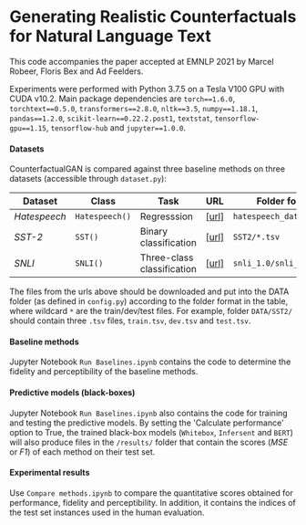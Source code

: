 # Generating Realistic Counterfactuals for Natural Language Text 
This code accompanies the paper accepted at EMNLP 2021 by Marcel Robeer, Floris Bex and Ad Feelders.

Experiments were performed with Python 3.7.5 on a Tesla V100 GPU with CUDA v10.2. Main package dependencies are `torch==1.6.0`, `torchtext==0.5.0`, `transformers==2.8.0`, `nltk==3.5`, `numpy==1.18.1`, `pandas==1.2.0`, `scikit-learn==0.22.2.post1`, `textstat`, `tensorflow-gpu==1.15`, `tensorflow-hub` and `jupyter==1.0.0`.

#### Datasets
CounterfactualGAN is compared against three baseline methods on three datasets (accessible through `dataset.py`):

Dataset | Class | Task | URL | Folder format
---|---|---|---|---
_Hatespeech_ | `Hatespeech()` | Regresssion | [\[url\]](https://data.world/thomasrdavidson/hate-speech-and-offensive-language) | `hatespeech_data.csv`
_SST-2_ | `SST()` | Binary classification | [\[url\]](https://github.com/clairett/pytorch-sentiment-classification/tree/master/data/SST2) | `SST2/*.tsv`
_SNLI_ | `SNLI()` | Three-class classification | [\[url\]](https://archive.nyu.edu/handle/2451/41728) | `snli_1.0/snli_1.0_*.txt`

The files from the urls above should be downloaded and put into the DATA folder (as defined in `config.py`) according to the folder format in the table, where wildcard `*` are the train/dev/test files. For example, folder `DATA/SST2/` should contain three `.tsv` files, `train.tsv`, `dev.tsv` and `test.tsv`.

#### Baseline methods
Jupyter Notebook `Run Baselines.ipynb` contains the code to determine the fidelity and perceptibility of the baseline methods.

#### Predictive models (black-boxes)
Jupyter Notebook `Run Baselines.ipynb` also contains the code for training and testing the predictive models. By setting the 'Calculate performance' option to True, the trained black-box models (`Whitebox`, `Infersent` and `BERT`) will also produce files in the `/results/` folder that contain the scores (_MSE_ or _F1_) of each method on their test set.

#### Experimental results
Use `Compare methods.ipynb` to compare the quantitative scores obtained for performance, fidelity and perceptibility. In addition, it contains the indices of the test set instances used in the human evaluation.
